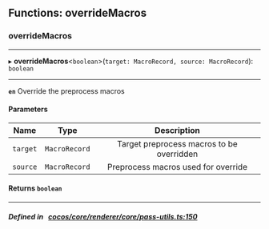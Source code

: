 ## Functions: overrideMacros

### overrideMacros


___
▸ **overrideMacros**<`boolean`\>(`target: MacroRecord, source: MacroRecord`): `boolean`
___


**`en`** Override the preprocess macros



#### Parameters

| Name | Type | Description |
| :------: | :------: | :------: |
| `target` | `MacroRecord` | Target preprocess macros to be overridden  |
| `source` | `MacroRecord` | Preprocess macros used for override  |

#### Returns `boolean` 
___


##### Defined in &nbsp;   [cocos/core/renderer/core/pass-utils.ts:150](https://github.com/cocos-creator/engine/blob/c7bf6b8a9/cocos/core/renderer/core/pass-utils.ts#L150)&nbsp;
